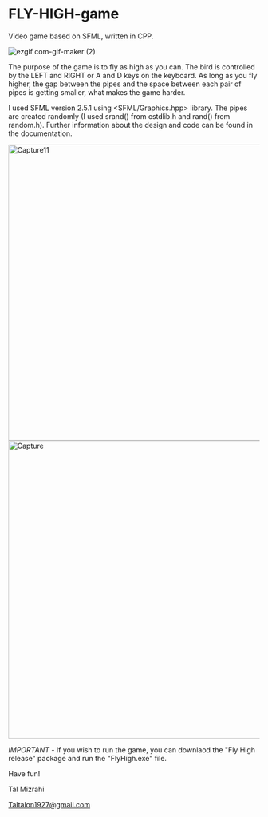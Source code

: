 # FLY-HIGH-game
Video game based on SFML, written in CPP.


![ezgif com-gif-maker (2)](https://user-images.githubusercontent.com/103560553/195300341-0b058240-58d1-4a41-a815-4aa8aa4448b0.gif)

The purpose of the game is to fly as high as you can. The bird is controlled by the LEFT and RIGHT or A and D keys on the keyboard. As long as you fly higher, the gap 
between the pipes and the space between each pair of pipes is getting smaller, what makes the game harder.

I used SFML version 2.5.1 using <SFML/Graphics.hpp> library. The pipes are created randomly (I used srand() from cstdlib.h and rand() from random.h). Further 
information about the design and code can be found in the documentation.

<img width="593" alt="Capture11" src="https://user-images.githubusercontent.com/103560553/188944212-21a34071-8445-4602-b05d-9bb5c23306b8.PNG">
<img width="597" alt="Capture" src="https://user-images.githubusercontent.com/103560553/188943934-b60a060d-07ec-42db-932c-9298d5236dde.PNG">

*IMPORTANT* - If you wish to run the game, you can downlaod the "Fly High release" package and run the "FlyHigh.exe" file. 

Have fun!

Tal Mizrahi

Taltalon1927@gmail.com
